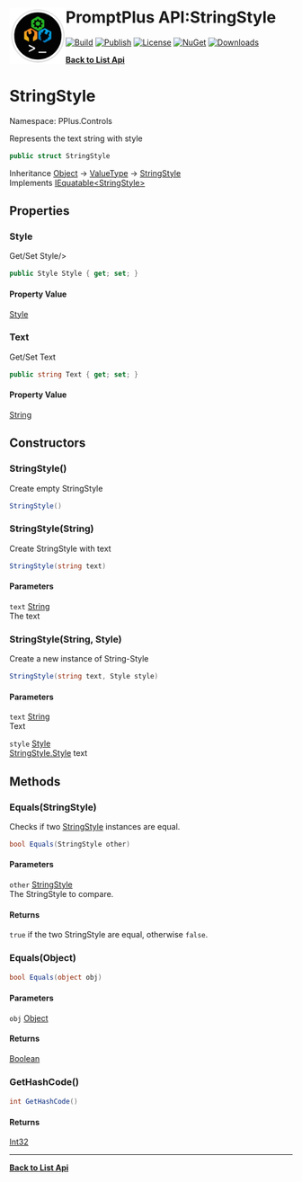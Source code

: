 # <img align="left" width="100" height="100" src="../images/icon.png">PromptPlus API:StringStyle 

[![Build](https://github.com/FRACerqueira/PromptPlus/workflows/Build/badge.svg)](https://github.com/FRACerqueira/PromptPlus/actions/workflows/build.yml)
[![Publish](https://github.com/FRACerqueira/PromptPlus/actions/workflows/publish.yml/badge.svg)](https://github.com/FRACerqueira/PromptPlus/actions/workflows/publish.yml)
[![License](https://img.shields.io/github/license/FRACerqueira/PromptPlus)](https://github.com/FRACerqueira/PromptPlus/blob/master/LICENSE)
[![NuGet](https://img.shields.io/nuget/v/PromptPlus)](https://www.nuget.org/packages/PromptPlus/)
[![Downloads](https://img.shields.io/nuget/dt/PromptPlus)](https://www.nuget.org/packages/PromptPlus/)

[**Back to List Api**](./apis.md)

# StringStyle

Namespace: PPlus.Controls

Represents the text string with style

```csharp
public struct StringStyle
```

Inheritance [Object](https://docs.microsoft.com/en-us/dotnet/api/system.object) → [ValueType](https://docs.microsoft.com/en-us/dotnet/api/system.valuetype) → [StringStyle](./pplus.controls.stringstyle.md)<br>
Implements [IEquatable&lt;StringStyle&gt;](https://docs.microsoft.com/en-us/dotnet/api/system.iequatable-1)

## Properties

### <a id="properties-style"/>**Style**

Get/Set Style/&gt;

```csharp
public Style Style { get; set; }
```

#### Property Value

[Style](./pplus.style.md)<br>

### <a id="properties-text"/>**Text**

Get/Set Text

```csharp
public string Text { get; set; }
```

#### Property Value

[String](https://docs.microsoft.com/en-us/dotnet/api/system.string)<br>

## Constructors

### <a id="constructors-.ctor"/>**StringStyle()**

Create empty StringStyle

```csharp
StringStyle()
```

### <a id="constructors-.ctor"/>**StringStyle(String)**

Create StringStyle with text

```csharp
StringStyle(string text)
```

#### Parameters

`text` [String](https://docs.microsoft.com/en-us/dotnet/api/system.string)<br>
The text

### <a id="constructors-.ctor"/>**StringStyle(String, Style)**

Create a new instance of String-Style

```csharp
StringStyle(string text, Style style)
```

#### Parameters

`text` [String](https://docs.microsoft.com/en-us/dotnet/api/system.string)<br>
Text

`style` [Style](./pplus.style.md)<br>
[StringStyle.Style](./pplus.controls.stringstyle.md#style) text

## Methods

### <a id="methods-equals"/>**Equals(StringStyle)**

Checks if two [StringStyle](./pplus.controls.stringstyle.md) instances are equal.

```csharp
bool Equals(StringStyle other)
```

#### Parameters

`other` [StringStyle](./pplus.controls.stringstyle.md)<br>
The StringStyle to compare.

#### Returns

`true` if the two StringStyle are equal, otherwise `false`.

### <a id="methods-equals"/>**Equals(Object)**

```csharp
bool Equals(object obj)
```

#### Parameters

`obj` [Object](https://docs.microsoft.com/en-us/dotnet/api/system.object)<br>

#### Returns

[Boolean](https://docs.microsoft.com/en-us/dotnet/api/system.boolean)

### <a id="methods-gethashcode"/>**GetHashCode()**

```csharp
int GetHashCode()
```

#### Returns

[Int32](https://docs.microsoft.com/en-us/dotnet/api/system.int32)


- - -
[**Back to List Api**](./apis.md)
